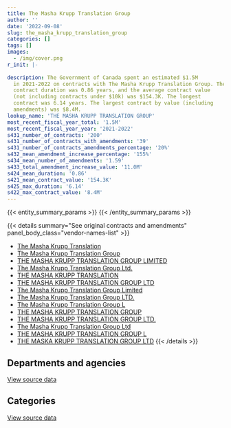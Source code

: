 ```yaml
---
title: The Masha Krupp Translation Group
author: ''
date: '2022-09-08'
slug: the_masha_krupp_translation_group
categories: []
tags: []
images:
  - /img/cover.png
r_init: |-
  
description: The Government of Canada spent an estimated $1.5M
  in 2021-2022 on contracts with The Masha Krupp Translation Group. The average
  contract duration was 0.86 years, and the average contract value
  (not including contracts under $10k) was $154.3K. The longest
  contract was 6.14 years. The largest contract by value (including
  amendments) was $8.4M.
lookup_name: 'THE MASHA KRUPP TRANSLATION GROUP'
most_recent_fiscal_year_total: '1.5M'
most_recent_fiscal_year_year: '2021-2022'
s431_number_of_contracts: '200'
s431_number_of_contracts_with_amendments: '39'
s431_number_of_contracts_amendments_percentage: '20%'
s432_mean_amendment_increase_percentage: '155%'
s434_mean_number_of_amendments: '1.59'
s433_total_amendment_increase_value: '11.0M'
s424_mean_duration: '0.86'
s421_mean_contract_value: '154.3K'
s425_max_duration: '6.14'
s422_max_contract_value: '8.4M'
---
```


<script src="/rmarkdown-libs/htmlwidgets/htmlwidgets.js"></script>
<link href="/rmarkdown-libs/datatables-css/datatables-crosstalk.css" rel="stylesheet" />
<script src="/rmarkdown-libs/datatables-binding/datatables.js"></script>
<script src="/rmarkdown-libs/jquery/jquery-3.6.0.min.js"></script>
<link href="/rmarkdown-libs/dt-core-bootstrap/css/dataTables.bootstrap.min.css" rel="stylesheet" />
<link href="/rmarkdown-libs/dt-core-bootstrap/css/dataTables.bootstrap.extra.css" rel="stylesheet" />
<script src="/rmarkdown-libs/dt-core-bootstrap/js/jquery.dataTables.min.js"></script>
<script src="/rmarkdown-libs/dt-core-bootstrap/js/dataTables.bootstrap.min.js"></script>
<link href="/rmarkdown-libs/crosstalk/css/crosstalk.min.css" rel="stylesheet" />
<script src="/rmarkdown-libs/crosstalk/js/crosstalk.min.js"></script>
<script src="/rmarkdown-libs/htmlwidgets/htmlwidgets.js"></script>
<link href="/rmarkdown-libs/datatables-css/datatables-crosstalk.css" rel="stylesheet" />
<script src="/rmarkdown-libs/datatables-binding/datatables.js"></script>
<script src="/rmarkdown-libs/jquery/jquery-3.6.0.min.js"></script>
<link href="/rmarkdown-libs/dt-core-bootstrap/css/dataTables.bootstrap.min.css" rel="stylesheet" />
<link href="/rmarkdown-libs/dt-core-bootstrap/css/dataTables.bootstrap.extra.css" rel="stylesheet" />
<script src="/rmarkdown-libs/dt-core-bootstrap/js/jquery.dataTables.min.js"></script>
<script src="/rmarkdown-libs/dt-core-bootstrap/js/dataTables.bootstrap.min.js"></script>
<link href="/rmarkdown-libs/crosstalk/css/crosstalk.min.css" rel="stylesheet" />
<script src="/rmarkdown-libs/crosstalk/js/crosstalk.min.js"></script>

{{< entity_summary_params >}}
{{< /entity_summary_params >}}

{{< details summary="See original contracts and amendments" panel_body_class="vendor-names-list" >}}
- [The Masha Krupp Translation](https://search.open.canada.ca/en/ct/?sort=contract_value_f%20desc&page=1&search_text=%22The%20Masha%20Krupp%20Translation%22)
- [The Masha Krupp Translation Group](https://search.open.canada.ca/en/ct/?sort=contract_value_f%20desc&page=1&search_text=%22The%20Masha%20Krupp%20Translation%20Group%22)
- [THE MASHA KRUPP TRANSLATION GROUP LIMITED](https://search.open.canada.ca/en/ct/?sort=contract_value_f%20desc&page=1&search_text=%22THE%20MASHA%20KRUPP%20TRANSLATION%20GROUP%20LIMITED%22)
- [The Masha Krupp Translation Group Ltd.](https://search.open.canada.ca/en/ct/?sort=contract_value_f%20desc&page=1&search_text=%22The%20Masha%20Krupp%20Translation%20Group%20Ltd.%22)
- [THE MASHA KRUPP TRANSLATION](https://search.open.canada.ca/en/ct/?sort=contract_value_f%20desc&page=1&search_text=%22THE%20MASHA%20KRUPP%20TRANSLATION%22)
- [THE MASHA KRUPP TRANSLATION GROUP LTD](https://search.open.canada.ca/en/ct/?sort=contract_value_f%20desc&page=1&search_text=%22THE%20MASHA%20KRUPP%20TRANSLATION%20GROUP%20LTD%22)
- [The Masha Krupp Translation Group Limited](https://search.open.canada.ca/en/ct/?sort=contract_value_f%20desc&page=1&search_text=%22The%20Masha%20Krupp%20Translation%20Group%20Limited%22)
- [The Masha Krupp Translation Group LTD.](https://search.open.canada.ca/en/ct/?sort=contract_value_f%20desc&page=1&search_text=%22The%20Masha%20Krupp%20Translation%20Group%20LTD.%22)
- [The Masha Krupp Translation Group L](https://search.open.canada.ca/en/ct/?sort=contract_value_f%20desc&page=1&search_text=%22The%20Masha%20Krupp%20Translation%20Group%20L%22)
- [THE MASHA KRUPP TRANSLATION GROUP](https://search.open.canada.ca/en/ct/?sort=contract_value_f%20desc&page=1&search_text=%22THE%20MASHA%20KRUPP%20TRANSLATION%20GROUP%22)
- [THE MASHA KRUPP TRANSLATION GROUP LTD.](https://search.open.canada.ca/en/ct/?sort=contract_value_f%20desc&page=1&search_text=%22THE%20MASHA%20KRUPP%20TRANSLATION%20GROUP%20LTD.%22)
- [The Masha Krupp Translation Group Ltd](https://search.open.canada.ca/en/ct/?sort=contract_value_f%20desc&page=1&search_text=%22The%20Masha%20Krupp%20Translation%20Group%20Ltd%22)
- [THE MASHA KRUPP TRANSLATION GROUP L](https://search.open.canada.ca/en/ct/?sort=contract_value_f%20desc&page=1&search_text=%22THE%20MASHA%20KRUPP%20TRANSLATION%20GROUP%20L%22)
- [THE MASKA KRUPP TRANSLATION GROUP LTD](https://search.open.canada.ca/en/ct/?sort=contract_value_f%20desc&page=1&search_text=%22THE%20MASKA%20KRUPP%20TRANSLATION%20GROUP%20LTD%22)
{{< /details >}}

## Departments and agencies

<div id="htmlwidget-1" style="width:100%;height:auto;" class="datatables html-widget"></div>
<script type="application/json" data-for="htmlwidget-1">{"x":{"style":"bootstrap","filter":"none","vertical":false,"data":[["<a href=\"/departments/atssc-scdata/\">Administrative Tribunals Support Service of Canada<\/a>","<a href=\"/departments/cbsa-asfc/\">Canada Border Services Agency<\/a>","<a href=\"/departments/cra-arc/\">Canada Revenue Agency<\/a>","<a href=\"/departments/csc-scc/\">Correctional Service of Canada<\/a>","<a href=\"/departments/dnd-mdn/\">National Defence<\/a>","<a href=\"/departments/fin/\">Department of Finance Canada<\/a>","<a href=\"/departments/nrcan-rncan/\">Natural Resources Canada<\/a>","<a href=\"/departments/oag-bvg/\">Office of the Auditor General of Canada<\/a>","<a href=\"/departments/pco-bcp/\">Privy Council Office<\/a>","<a href=\"/departments/ps-sp/\">Public Safety Canada<\/a>","<a href=\"/departments/pwgsc-tpsgc/\">Public Services and Procurement Canada<\/a>","<a href=\"/departments/statcan/\">Statistics Canada<\/a>","<a href=\"/departments/tbs-sct/\">Treasury Board of Canada Secretariat<\/a>","<a href=\"/departments/tc/\">Transport Canada<\/a>","<a href=\"/departments/wd-deo/\">Western Economic Diversification Canada<\/a>"],[634248.12,null,null,846075.56,null,683599.1,10328.2,0,22679.1,498466.38,2540557.07,null,1362079.17,43198.67,7720.59],[307387.98,28805.75,10874.63,947216.73,12712.5,685471.98,null,null,null,345726.1,2889705.42,971800,1365810.9,87126.48,25091.91],[null,236365.46,39692.41,null,null,170431.56,null,null,null,6097.09,1666403.87,null,1362079.17,55151.64,null],[null,144028.77,null,null,null,null,null,null,null,null,null,null,1362079.17,null,null]],"container":"<table class=\"table table-striped table-hover row-border order-column display\">\n  <thead>\n    <tr>\n      <th>Department<\/th>\n      <th>2018-2019<\/th>\n      <th>2019-2020<\/th>\n      <th>2020-2021<\/th>\n      <th>2021-2022<\/th>\n    <\/tr>\n  <\/thead>\n<\/table>","options":{"order":[[4,"desc"]],"pageLength":10,"autoWidth":true,"columnDefs":[{"targets":1,"render":"function(data, type, row, meta) {\n    return type !== 'display' ? data : DTWidget.formatCurrency(data, \"$\", 2, 3, \",\", \".\", true, null);\n  }"},{"targets":2,"render":"function(data, type, row, meta) {\n    return type !== 'display' ? data : DTWidget.formatCurrency(data, \"$\", 2, 3, \",\", \".\", true, null);\n  }"},{"targets":3,"render":"function(data, type, row, meta) {\n    return type !== 'display' ? data : DTWidget.formatCurrency(data, \"$\", 2, 3, \",\", \".\", true, null);\n  }"},{"targets":4,"render":"function(data, type, row, meta) {\n    return type !== 'display' ? data : DTWidget.formatCurrency(data, \"$\", 2, 3, \",\", \".\", true, null);\n  }"},{"width":"16%","targets":[1,2,3,4]},{"className":"dt-right","targets":[1,2,3,4]}],"orderClasses":false}},"evals":["options.columnDefs.0.render","options.columnDefs.1.render","options.columnDefs.2.render","options.columnDefs.3.render"],"jsHooks":[]}</script>
<p class="text-right">
<a href="https://github.com/GoC-Spending/contracts-data/tree/main/data/out/vendors/the_masha_krupp_translation_group/summary_by_fiscal_year_by_department.csv" class="source-data-link btn btn-link">View source data</a>
</p>

## Categories

<div id="htmlwidget-2" style="width:100%;height:auto;" class="datatables html-widget"></div>
<script type="application/json" data-for="htmlwidget-2">{"x":{"style":"bootstrap","filter":"none","vertical":false,"data":[["<a href=\"/categories/professional_services/\">Professional services<\/a>","<a href=\"/categories/information_technology/\">Information technology<\/a>","<a href=\"/categories/industrial_products_and_services/\">Industrial products and services<\/a>","<a href=\"/categories/security_and_protection/\">Security and protection<\/a>"],[6622051.31,15198.39,11702.28,null],[7640393.02,8531.61,null,28805.75],[3345055.74,null,null,191165.46],[1362079.17,null,null,144028.77]],"container":"<table class=\"table table-striped table-hover row-border order-column display\">\n  <thead>\n    <tr>\n      <th>Category<\/th>\n      <th>2018-2019<\/th>\n      <th>2019-2020<\/th>\n      <th>2020-2021<\/th>\n      <th>2021-2022<\/th>\n    <\/tr>\n  <\/thead>\n<\/table>","options":{"order":[[4,"desc"]],"dom":"t","pageLength":30,"autoWidth":true,"columnDefs":[{"targets":1,"render":"function(data, type, row, meta) {\n    return type !== 'display' ? data : DTWidget.formatCurrency(data, \"$\", 2, 3, \",\", \".\", true, null);\n  }"},{"targets":2,"render":"function(data, type, row, meta) {\n    return type !== 'display' ? data : DTWidget.formatCurrency(data, \"$\", 2, 3, \",\", \".\", true, null);\n  }"},{"targets":3,"render":"function(data, type, row, meta) {\n    return type !== 'display' ? data : DTWidget.formatCurrency(data, \"$\", 2, 3, \",\", \".\", true, null);\n  }"},{"targets":4,"render":"function(data, type, row, meta) {\n    return type !== 'display' ? data : DTWidget.formatCurrency(data, \"$\", 2, 3, \",\", \".\", true, null);\n  }"},{"width":"16%","targets":[1,2,3,4]},{"className":"dt-right","targets":[1,2,3,4]}],"orderClasses":false,"lengthMenu":[10,25,30,50,100]}},"evals":["options.columnDefs.0.render","options.columnDefs.1.render","options.columnDefs.2.render","options.columnDefs.3.render"],"jsHooks":[]}</script>
<p class="text-right">
<a href="https://github.com/GoC-Spending/contracts-data/tree/main/data/out/vendors/the_masha_krupp_translation_group/summary_by_fiscal_year_by_category.csv" class="source-data-link btn btn-link">View source data</a>
</p>
